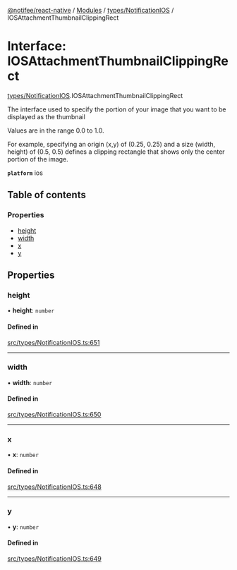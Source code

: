 [@notifee/react-native](../README.md) / [Modules](../modules.md) / [types/NotificationIOS](../modules/types_NotificationIOS.md) / IOSAttachmentThumbnailClippingRect

# Interface: IOSAttachmentThumbnailClippingRect

[types/NotificationIOS](../modules/types_NotificationIOS.md).IOSAttachmentThumbnailClippingRect

The interface used to specify the portion of your image that you want to be displayed as the thumbnail

Values are in the range 0.0 to 1.0.

For example, specifying an origin (x,y) of (0.25, 0.25) and a size (width, height) of (0.5, 0.5)
defines a clipping rectangle that shows only the center portion of the image.

**`platform`** ios

## Table of contents

### Properties

- [height](types_NotificationIOS.IOSAttachmentThumbnailClippingRect.md#height)
- [width](types_NotificationIOS.IOSAttachmentThumbnailClippingRect.md#width)
- [x](types_NotificationIOS.IOSAttachmentThumbnailClippingRect.md#x)
- [y](types_NotificationIOS.IOSAttachmentThumbnailClippingRect.md#y)

## Properties

### height

• **height**: `number`

#### Defined in

[src/types/NotificationIOS.ts:651](https://github.com/notifee/react-native-notifee/blob/ee86b51/src/types/NotificationIOS.ts#L651)

___

### width

• **width**: `number`

#### Defined in

[src/types/NotificationIOS.ts:650](https://github.com/notifee/react-native-notifee/blob/ee86b51/src/types/NotificationIOS.ts#L650)

___

### x

• **x**: `number`

#### Defined in

[src/types/NotificationIOS.ts:648](https://github.com/notifee/react-native-notifee/blob/ee86b51/src/types/NotificationIOS.ts#L648)

___

### y

• **y**: `number`

#### Defined in

[src/types/NotificationIOS.ts:649](https://github.com/notifee/react-native-notifee/blob/ee86b51/src/types/NotificationIOS.ts#L649)
